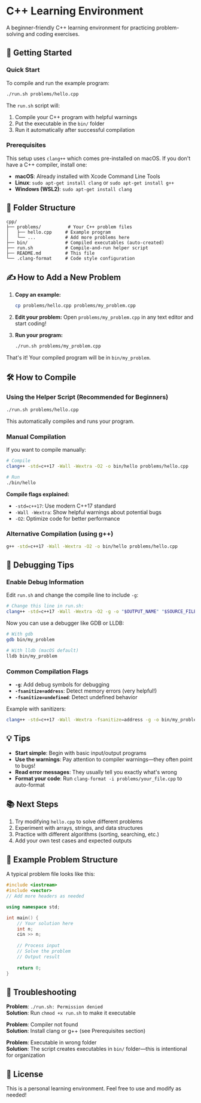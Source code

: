 # C++ Learning Environment

A beginner-friendly C++ learning environment for practicing problem-solving and coding exercises.

## 🚀 Getting Started

### Quick Start

To compile and run the example program:
```bash
./run.sh problems/hello.cpp
```

The `run.sh` script will:
1. Compile your C++ program with helpful warnings
2. Put the executable in the `bin/` folder
3. Run it automatically after successful compilation

### Prerequisites

This setup uses `clang++` which comes pre-installed on macOS. If you don't have a C++ compiler, install one:

- **macOS**: Already installed with Xcode Command Line Tools
- **Linux**: `sudo apt-get install clang` or `sudo apt-get install g++`
- **Windows (WSL2)**: `sudo apt-get install clang`

## 📁 Folder Structure

```
cpp/
├── problems/          # Your C++ problem files
│   ├── hello.cpp     # Example program
│   └── ...           # Add more problems here
├── bin/              # Compiled executables (auto-created)
├── run.sh            # Compile-and-run helper script
├── README.md         # This file
└── .clang-format     # Code style configuration
```

## ✍️ How to Add a New Problem

1. **Copy an example:**
   ```bash
   cp problems/hello.cpp problems/my_problem.cpp
   ```

2. **Edit your problem:**
   Open `problems/my_problem.cpp` in any text editor and start coding!

3. **Run your program:**
   ```bash
   ./run.sh problems/my_problem.cpp
   ```

That's it! Your compiled program will be in `bin/my_problem`.

## 🛠️ How to Compile

### Using the Helper Script (Recommended for Beginners)

```bash
./run.sh problems/hello.cpp
```

This automatically compiles and runs your program.

### Manual Compilation

If you want to compile manually:

```bash
# Compile
clang++ -std=c++17 -Wall -Wextra -O2 -o bin/hello problems/hello.cpp

# Run
./bin/hello
```

**Compile flags explained:**
- `-std=c++17`: Use modern C++17 standard
- `-Wall -Wextra`: Show helpful warnings about potential bugs
- `-O2`: Optimize code for better performance

### Alternative Compilation (using g++)

```bash
g++ -std=c++17 -Wall -Wextra -O2 -o bin/hello problems/hello.cpp
```

## 🐛 Debugging Tips

### Enable Debug Information

Edit `run.sh` and change the compile line to include `-g`:

```bash
# Change this line in run.sh:
clang++ -std=c++17 -Wall -Wextra -O2 -g -o "$OUTPUT_NAME" "$SOURCE_FILE"
```

Now you can use a debugger like GDB or LLDB:

```bash
# With gdb
gdb bin/my_problem

# With lldb (macOS default)
lldb bin/my_problem
```

### Common Compilation Flags

- **`-g`**: Add debug symbols for debugging
- **`-fsanitize=address`**: Detect memory errors (very helpful!)
- **`-fsanitize=undefined`**: Detect undefined behavior

Example with sanitizers:
```bash
clang++ -std=c++17 -Wall -Wextra -fsanitize=address -g -o bin/my_problem problems/my_problem.cpp
```

## 💡 Tips

- **Start simple**: Begin with basic input/output programs
- **Use the warnings**: Pay attention to compiler warnings—they often point to bugs!
- **Read error messages**: They usually tell you exactly what's wrong
- **Format your code**: Run `clang-format -i problems/your_file.cpp` to auto-format

## 📚 Next Steps

1. Try modifying `hello.cpp` to solve different problems
2. Experiment with arrays, strings, and data structures
3. Practice with different algorithms (sorting, searching, etc.)
4. Add your own test cases and expected outputs

## 📝 Example Problem Structure

A typical problem file looks like this:

```cpp
#include <iostream>
#include <vector>
// Add more headers as needed

using namespace std;

int main() {
    // Your solution here
    int n;
    cin >> n;
    
    // Process input
    // Solve the problem
    // Output result
    
    return 0;
}
```

## 🔧 Troubleshooting

**Problem**: `./run.sh: Permission denied`  
**Solution**: Run `chmod +x run.sh` to make it executable

**Problem**: Compiler not found  
**Solution**: Install clang or g++ (see Prerequisites section)

**Problem**: Executable in wrong folder  
**Solution**: The script creates executables in `bin/` folder—this is intentional for organization

## 📄 License

This is a personal learning environment. Feel free to use and modify as needed!

